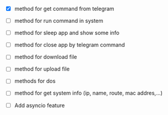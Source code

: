 - [x] method for get command from telegram
- [ ] method for run command in system
- [ ] method for sleep app and show some info
- [ ] method for close app by telegram command 
- [ ] method for download file
- [ ] method for upload file
- [ ] methods for dos
- [ ] method for get system info (ip, name, route, mac addres,...)
- [ ] Add asyncio feature


